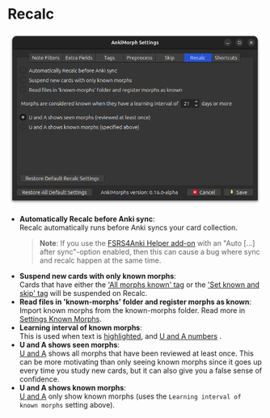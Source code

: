# Recalc

![recalc-tab.png](../../../img/recalc-tab.png)

* **Automatically Recalc before Anki sync**:  
  Recalc automatically runs before Anki syncs your card collection.
  > **Note**: If you use the [FSRS4Anki Helper add-on](https://ankiweb.net/shared/info/759844606) with an "Auto [...]
  after sync"-option enabled, then this can cause a bug where sync and recalc happen at the same time.
* **Suspend new cards with only known morphs**:  
  Cards that have either the ['All morphs known' tag](tags.md) or the ['Set known and skip' tag](tags.md) will be
  suspended on Recalc.
* **Read files in 'known-morphs' folder and register morphs as known**:  
  Import known morphs from the known-morphs folder. Read more in [Settings Known Morphs](../setting-known-morphs.md).
* **Learning interval of known morphs**:  
  This is used when text is [highlighted](../../setup/settings/extra-fields.md#using-am-highlighted), and [U and A numbers](../../installation/changes-to-anki.md#toolbar)
  .
* **U and A shows seen morphs**:  
  [U and A](../../installation/changes-to-anki.md#toolbar) shows all morphs that have been reviewed at least once. This can be more motivating than
  only seeing known morphs since it goes up every time you study new cards, but it can also give you a false sense of
  confidence.
* **U and A shows known morphs**:  
  [U and A](../../installation/changes-to-anki.md#toolbar) only show known morphs (uses the `Learning interval of known morphs` setting above).